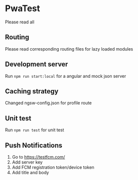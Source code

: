 # PwaTest

Please read all

## Routing

Please read corresponding routing files for lazy loaded modules

## Development server

Run `npm run start:local` for a angular and mock json server

## Caching strategy

Changed ngsw-config.json for profile route

## Unit test

Run `npm run test` for unit test

## Push Notifications

1. Go to https://testfcm.com/
2. Add server key
3. Add FCM registration token/device token
4. Add title and body

